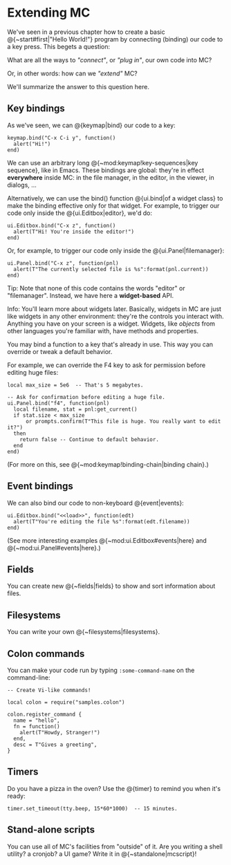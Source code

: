 # Extending MC

We've seen in a previous chapter how to create a basic @{~start#first|"Hello World!"}
program by connecting (binding) our code to a key press. This
begets a question:

What are all the ways to _"connect"_, or _"plug in"_, our own code into
MC?

Or, in other words: how can we _"extend"_ MC?

We'll summarize the answer to this question here.

## Key bindings

As we've seen, we can @{keymap|bind} our code to a key:

    keymap.bind("C-x C-i y", function()
      alert("Hi!")
    end)

We can use an arbitrary long @{~mod:keymap!key-sequences|key sequence},
like in Emacs. These bindings are global: they're in effect
**everywhere** inside MC: in the file manager, in the editor, in the
viewer, in dialogs, ...

Alternatively, we can use the bind() function @{ui.bind|of a widget class}
to make the binding effective only for that widget. For example, to
trigger our code only inside the @{ui.Editbox|editor}, we'd do:

    ui.Editbox.bind("C-x z", function()
      alert(T"Hi! You're inside the editor!")
    end)

Or, for example, to trigger our code only inside the @{ui.Panel|filemanager}:

    ui.Panel.bind("C-x z", function(pnl)
      alert(T"The currently selected file is %s":format(pnl.current))
    end)

Tip: Note that none of this code contains the words "editor" or
"filemanager". Instead, we have here a **widget-based** API.

Info: You'll learn more about widgets later. Basically, widgets in MC
are just like widgets in any other environment: they're the controls you
interact with. Anything you have on your screen is a widget. Widgets,
like *objects* from other languages you're familiar with, have methods and
properties.

You may bind a function to a key that's already in use. This way you can
override or tweak a default behavior.

For example, we can override the F4 key to ask for permission before
editing huge files:

    local max_size = 5e6  -- That's 5 megabytes.

    -- Ask for confirmation before editing a huge file.
    ui.Panel.bind("f4", function(pnl)
      local filename, stat = pnl:get_current()
      if stat.size < max_size
          or prompts.confirm(T"This file is huge. You really want to edit it?")
      then
        return false -- Continue to default behavior.
      end
    end)

(For more on this, see @{~mod:keymap!binding-chain|binding chain}.)

## Event bindings

We can also bind our code to non-keyboard @{event|events}:

    ui.Editbox.bind("<<load>>", function(edt)
      alert(T"You're editing the file %s":format(edt.filename))
    end)

(See more interesting examples @{~mod:ui.Editbox#events|here} and
@{~mod:ui.Panel#events|here}.)

## Fields

You can create new @{~fields|fields} to show and sort information about
files.

## Filesystems

You can write your own @{~filesystems|filesystems}.

## Colon commands

You can make your code run by typing `:some-command-name` on the command-line:

    -- Create Vi-like commands!

    local colon = require("samples.colon")

    colon.register_command {
      name = "hello",
      fn = function()
        alert(T"Howdy, Stranger!")
      end,
      desc = T"Gives a greeting",
    }

## Timers

Do you have a pizza in the oven? Use the @{timer} to remind you when it's ready:

    timer.set_timeout(tty.beep, 15*60*1000)  -- 15 minutes.

## Stand-alone scripts

You can use all of MC's facilities from "outside" of it. Are you writing
a shell utility? a cronjob? a UI game? Write it in @{~standalone|mcscript}!

